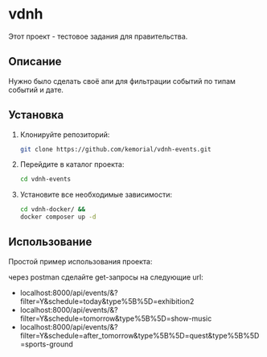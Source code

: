 # vdnh

Этот проект - тестовое задания для правительства.

## Описание

Нужно было сделать своё апи для фильтрации событий по типам событий и дате.

## Установка

1. Клонируйте репозиторий:
    ```bash
    git clone https://github.com/kemorial/vdnh-events.git
    ```

2. Перейдите в каталог проекта:
    ```bash
    cd vdnh-events
    ```

3. Установите все необходимые зависимости:
    ```bash
    cd vdnh-docker/ &&
    docker composer up -d
    ```

## Использование

Простой пример использования проекта:

через postman сделайте get-запросы на следующие url:

 - localhost:8000/api/events/&?filter=Y&schedule=today&type%5B%5D=exhibition2
 - localhost:8000/api/events/&?filter=Y&schedule=tomorrow&type%5B%5D=show-music
 - localhost:8000/api/events/&?filter=Y&schedule=after_tomorrow&type%5B%5D=quest&type%5B%5D=sports-ground

